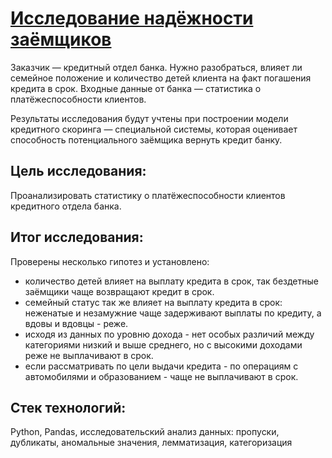 # [Исследование надёжности заёмщиков](https://github.com/Egotoire/Portfolio/blob/main/01_assessment_of_reliability/01_assessment_of_reliability.ipynb)
Заказчик — кредитный отдел банка. Нужно разобраться, влияет ли семейное положение и количество детей клиента на факт погашения кредита в срок. Входные данные от банка — статистика о платёжеспособности клиентов.

Результаты исследования будут учтены при построении модели кредитного скоринга — специальной системы, которая оценивает способность потенциального заёмщика вернуть кредит банку.

## Цель исследования:
Проанализировать статистику о платёжеспособности клиентов кредитного отдела банка.

## Итог исследования:
Проверены несколько гипотез и установлено:
- количество детей влияет на выплату кредита в срок, так бездетные заёмщики чаще возвращают кредит в срок.
- семейный статус так же влияет на выплату кредита в срок: неженатые и незамужние чаще задерживают выплаты по кредиту, а вдовы и вдовцы - реже.
- исходя из данных по уровню дохода - нет особых различий между категориями низкий и выше среднего, но с высокими доходами реже не выплачивают в срок.
- если рассматривать по цели выдачи кредита - по операциям с автомобилями и образованием - чаще не выплачивают в срок.

## Стек технологий:
Python, Pandas, исследовательский анализ данных: пропуски, дубликаты, аномальные значения, лемматизация, категоризация

